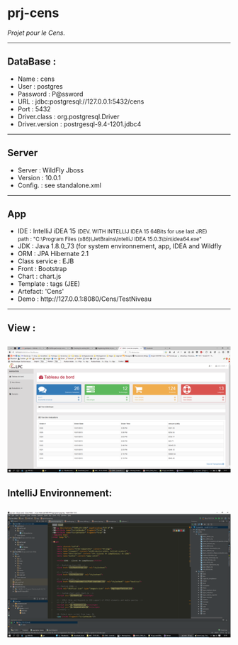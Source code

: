 # prj-cens
<i>Projet pour le Cens.</i>
<hr/>
<h2>DataBase :</h2>
<ul>
<li>Name : cens </li>
<li>User : postgres</li>
<li>Password : P@ssword</li>
<li>URL : jdbc:postgresql://127.0.0.1:5432/cens</li>
<li>Port : 5432</li>
<li>Driver.class : org.postgresql.Driver</li>
<li>Driver.version : postrgesql-9.4-1201.jdbc4</li>
</ul>
<hr/>
<h2>Server</h2>
<ul>
<li>Server : WildFly Jboss</li>
<li>Version : 10.0.1</li>
<li>Config. : see standalone.xml</li>
</ul>
<hr/>
<h2>App</h2>
<ul>
<li>IDE : IntelliJ iDEA 15 <small>(DEV. WITH INTELLIJ IDEA 15 64Bits for use last JRE)<br/>path : "C:\Program Files (x86)\JetBrains\IntelliJ IDEA 15.0.3\bin\idea64.exe"</small></li>
<li>JDK : Java 1.8.0_73 (for system environnement, app, IDEA and Wildfly</li>
<li>ORM :  JPA Hibernate 2.1</li>
<li>Class service : EJB</li>
<li>Front : Bootstrap</li>
<li>Chart : chart.js</li>
<li>Template : tags (JEE)</li>
<li>Artefact: 'Cens'</li>
<li>Demo : http://127.0.0.1:8080/Cens/TestNiveau</li>
</ul>

<hr/>
<h2>View : <h2/>
<img src="git/demo1.png"/>

<h2>IntelliJ Environnement: <h2/>
<img src="git/intelliJ1.png"/>
